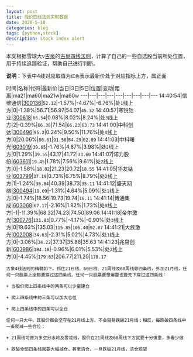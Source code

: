 ```yaml
---
layout: post
title: 股价四线法则实时数据
date: 2020-5-10
categories: blog
tags: [python,stock]
description: stock index alert
---
```



本文根据雪球大v[古泉](https://xueqiu.com/u/7148646888)的[古泉四线法则](https://xueqiu.com/7148646888/130498192)，计算了自己的一些自选股当前所处位置，用于持续追踪验证，帮助自己进行判断。

**说明**：下表中4线对应取值为`红色`表示最新价处于对应指标上方，属正面

时间|名称|代码|最新价|当日|3日|5日|位置|变动|距离|ma21|ma60|ma21w|ma60w
---|---|---|---|---|---|---|---|---
14:40:54|信维通信|[300136](https://xueqiu.com/S/SZ300136)|`52.12`|-1.57%|-4.67%|-6.76%|处`1`线上方|0|-1.38%|56.71|56.97|54.07|`45.32`
14:40:57|寒锐钴业|[300618](https://xueqiu.com/S/SZ300618)|`66.54`|0.08%|8.02%|8.24%|处`3`线上方|2|-0.39%|`66.38`|71.54|`66.23`|`63.73`
14:41:00|中科创达|[300496](https://xueqiu.com/S/SZ300496)|`95.2`|0.24%|9.50%|11.76%|处`4`线上方|0|20.06%|`86.61`|`91.50`|`84.29`|`62.09`
14:41:03|中科曙光|[603019](https://xueqiu.com/S/SH603019)|`39.65`|-1.76%|4.87%|3.98%|处`2`线上方|0|1.29%|`39.55`|43.17|41.72|`33.60`
14:41:07|诺力股份|[603611](https://xueqiu.com/S/SH603611)|`19.45`|1.78%|7.56%|9.61%|处`2`线上方|0|-1.58%|`18.82`|21.23|20.72|`18.55`
14:41:05|华友钴业|[603799](https://xueqiu.com/S/SH603799)|`37.19`|0.73%|6.75%|8.79%|处`2`线上方|1|-1.24%|`36.84`|40.39|38.73|`35.11`
14:41:12|盛天网络|[300494](https://xueqiu.com/S/SZ300494)|`18.09`|-1.31%|4.64%|5.09%|处`1`线上方|0|-1.74%|18.56|19.73|19.74|`16.11`
14:41:14|博通集成|[603068](https://xueqiu.com/S/SH603068)|`67.17`|-2.16%|1.82%|1.73%|处`0`线上方|-1|-11.39%|68.32|74.23|74.50|89.06
14:41:18|帝尔激光|[300776](https://xueqiu.com/S/SZ300776)|`131.83`|0.77%|-4.17%|-0.90%|处`3`线上方|0|19.63%|135.03|`115.85`|`106.40`|`92.07`
14:41:21|大族激光|[002008](https://xueqiu.com/S/SZ002008)|`34.63`|-2.31%|5.02%|4.73%|处`1`线上方|0|-3.06%|`34.22`|37.37|35.86|35.63
14:41:23|兆易创新|[603986](https://xueqiu.com/S/SH603986)|`184.18`|-0.96%|6.01%|5.53%|处`2`线上方|0|-4.45%|`179.63`|206.77|211.20|`178.17`

```
古泉4线法则的精髓如下。抓住21日线、60日线、21周线及60周线等四条线，外加21月线，任何一只股票上涨都要穿过这四条线，任何一只股票要想爆雷也要先下穿过这四条线：

+ 当股价爬上四条线中的两条可以少量建仓

+ 爬上四条线中的三条可以加大仓位

+ 爬上四条线中的四条可以全仓

任何一只大牛，其股价都会坚守在21月线上方，不会轻易跌破21月线；相反，每跌破四条线中一条就减一些仓位：

+ 21周线可做为多空分水岭及警戒线，股价在21周线及60周线下方就要十分慎重，多看少做

+ 跌破全部四条线就要大幅减仓，甚至清仓，一旦跌破21月线，清仓观望
```